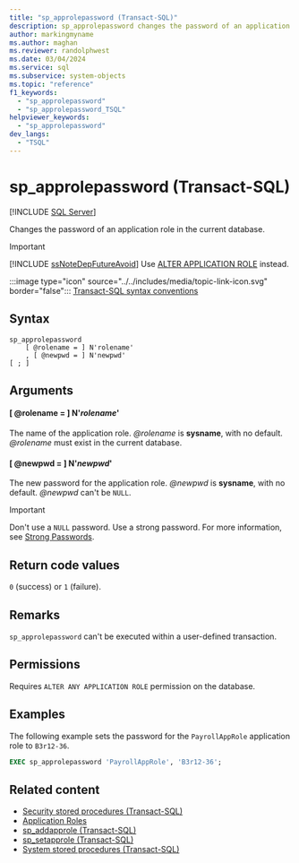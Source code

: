 ```yaml
---
title: "sp_approlepassword (Transact-SQL)"
description: sp_approlepassword changes the password of an application role in the current database.
author: markingmyname
ms.author: maghan
ms.reviewer: randolphwest
ms.date: 03/04/2024
ms.service: sql
ms.subservice: system-objects
ms.topic: "reference"
f1_keywords:
  - "sp_approlepassword"
  - "sp_approlepassword_TSQL"
helpviewer_keywords:
  - "sp_approlepassword"
dev_langs:
  - "TSQL"
---
```

# sp_approlepassword (Transact-SQL)

[!INCLUDE [SQL Server](../../includes/applies-to-version/sqlserver.md)]

Changes the password of an application role in the current database.

> [!IMPORTANT]  
> [!INCLUDE [ssNoteDepFutureAvoid](../../includes/ssnotedepfutureavoid-md.md)] Use [ALTER APPLICATION ROLE](../../t-sql/statements/alter-application-role-transact-sql.md) instead.

:::image type="icon" source="../../includes/media/topic-link-icon.svg" border="false"::: [Transact-SQL syntax conventions](../../t-sql/language-elements/transact-sql-syntax-conventions-transact-sql.md)

## Syntax

```syntaxsql
sp_approlepassword
    [ @rolename = ] N'rolename'
    , [ @newpwd = ] N'newpwd'
[ ; ]
```

## Arguments

#### [ @rolename = ] N'*rolename*'

The name of the application role. *@rolename* is **sysname**, with no default. *@rolename* must exist in the current database.

#### [ @newpwd = ] N'*newpwd*'

The new password for the application role. *@newpwd* is **sysname**, with no default. *@newpwd* can't be `NULL`.

> [!IMPORTANT]  
> Don't use a `NULL` password. Use a strong password. For more information, see [Strong Passwords](../security/strong-passwords.md).

## Return code values

`0` (success) or `1` (failure).

## Remarks

`sp_approlepassword` can't be executed within a user-defined transaction.

## Permissions

Requires `ALTER ANY APPLICATION ROLE` permission on the database.

## Examples

The following example sets the password for the `PayrollAppRole` application role to `B3r12-36`.

```sql
EXEC sp_approlepassword 'PayrollAppRole', 'B3r12-36';
```

## Related content

- [Security stored procedures (Transact-SQL)](security-stored-procedures-transact-sql.md)
- [Application Roles](../security/authentication-access/application-roles.md)
- [sp_addapprole (Transact-SQL)](sp-addapprole-transact-sql.md)
- [sp_setapprole (Transact-SQL)](sp-setapprole-transact-sql.md)
- [System stored procedures (Transact-SQL)](system-stored-procedures-transact-sql.md)
